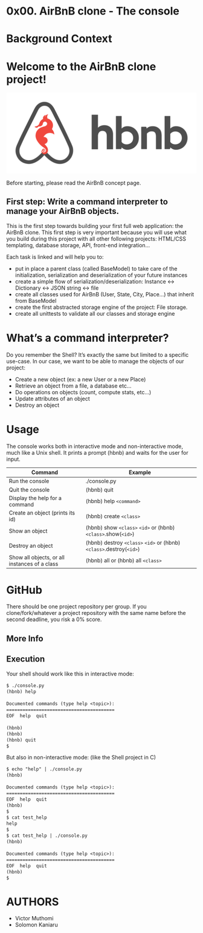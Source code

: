 # 0x00. AirBnB clone - The console
# Background Context
# Welcome to the AirBnB clone project!

![Example Image](hbnb.png)


Before starting, please read the AirBnB concept page.
## First step: Write a command interpreter to manage your AirBnB objects.

This is the first step towards building your first full web application: the AirBnB clone. This first step is very important because you will use what you build during this project with all other following projects: HTML/CSS templating, database storage, API, front-end integration…

Each task is linked and will help you to:
* put in place a parent class (called BaseModel) to take care of the initialization, serialization and deserialization of your future instances
* create a simple flow of serialization/deserialization: Instance <-> Dictionary <-> JSON string <-> file
* create all classes used for AirBnB (User, State, City, Place…) that inherit from BaseModel
* create the first abstracted storage engine of the project: File storage.
* create all unittests to validate all our classes and storage engine
# What’s a command interpreter?

Do you remember the Shell? It’s exactly the same but limited to a specific use-case. In our case, we want to be able to manage the objects of our project:
 * Create a new object (ex: a new User or a new Place)
 * Retrieve an object from a file, a database etc…
 * Do operations on objects (count, compute stats, etc…)
 * Update attributes of an object
 * Destroy an object
# Usage
The console works both in interactive mode and non-interactive mode, much like a Unix shell. It prints a prompt (hbnb) and waits for the user for input.

| Command | Example |
| ------- | ------- |
| Run the console | ./console.py |
| Quit the console | (hbnb) quit |
| Display the help for a command | (hbnb) help `<command>` |
| Create an object (prints its id) | (hbnb) create `<class>` |
| Show an object | (hbnb) show `<class>` `<id>` or (hbnb) `<class>`.show(`<id>`) |
| Destroy an object | (hbnb) destroy `<class>` `<id>` or (hbnb) `<class>`.destroy(`<id>`) |
| Show all objects, or all instances of a class | (hbnb) all or (hbnb) all `<class>` |


# GitHub
There should be one project repository per group. If you clone/fork/whatever a project repository with the same name before the second deadline, you risk a 0% score.

## More Info
## Execution
Your shell should work like this in interactive mode:

```
$ ./console.py
(hbnb) help

Documented commands (type help <topic>):
========================================
EOF  help  quit

(hbnb) 
(hbnb) 
(hbnb) quit
$
```
But also in non-interactive mode: (like the Shell project in C)

```
$ echo "help" | ./console.py
(hbnb)

Documented commands (type help <topic>):
========================================
EOF  help  quit
(hbnb) 
$
$ cat test_help
help
$
$ cat test_help | ./console.py
(hbnb)

Documented commands (type help <topic>):
========================================
EOF  help  quit
(hbnb) 
$

```
# AUTHORS

* Victor Muthomi
* Solomon Kaniaru

